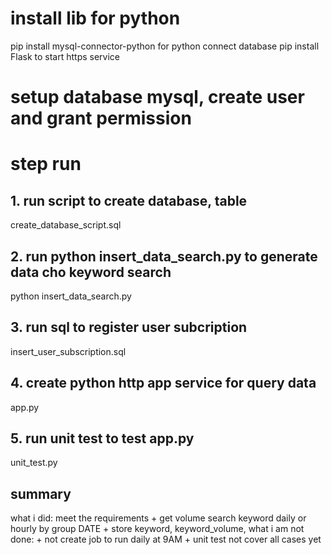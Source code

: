 # install lib for python
pip install mysql-connector-python for python connect database
pip install Flask to start https service

# setup database mysql, create user and grant permission

# step run
## 1. run script to create database, table
create_database_script.sql

## 2. run python insert_data_search.py to generate data cho keyword search
python insert_data_search.py

## 3. run sql to register user subcription 
insert_user_subscription.sql

## 4. create python http app service for query data
app.py

## 5. run unit test to test app.py
unit_test.py


## summary

what i did: meet the requirements
    + get volume search keyword daily or hourly by group DATE
    + store keyword, keyword_volume, 
what i am not done: 
    + not create job to run daily at 9AM
    + unit test not cover all cases yet
